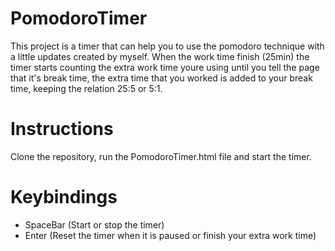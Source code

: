 # PomodoroTimer
This project is a timer that can help you to use the pomodoro technique with a little updates created by myself. When the work time finish (25min) the timer starts counting the extra work time youre using until you tell the page that it's break time, the extra time that you worked is added to your break time, keeping the relation 25:5 or 5:1.

# Instructions
Clone the repository, run the PomodoroTimer.html file and start the timer.

# Keybindings
- SpaceBar (Start or stop the timer)  
- Enter (Reset the timer when it is paused or finish your extra work time)
